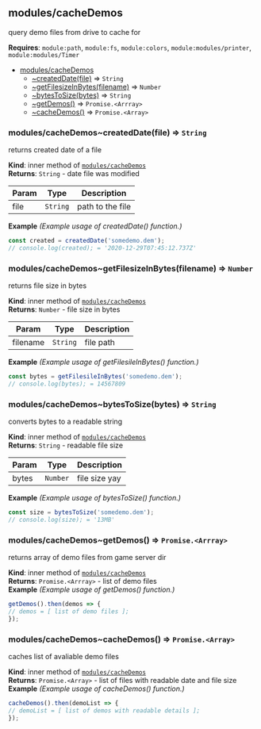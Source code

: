 <a name="module_modules/cacheDemos"></a>

## modules/cacheDemos
query demo files from drive to cache for

**Requires**: <code>module:path</code>, <code>module:fs</code>, <code>module:colors</code>, <code>module:modules/printer</code>, <code>module:modules/Timer</code>  

* [modules/cacheDemos](#module_modules/cacheDemos)
    * [~createdDate(file)](#module_modules/cacheDemos..createdDate) ⇒ <code>String</code>
    * [~getFilesizeInBytes(filename)](#module_modules/cacheDemos..getFilesizeInBytes) ⇒ <code>Number</code>
    * [~bytesToSize(bytes)](#module_modules/cacheDemos..bytesToSize) ⇒ <code>String</code>
    * [~getDemos()](#module_modules/cacheDemos..getDemos) ⇒ <code>Promise.&lt;Arrray&gt;</code>
    * [~cacheDemos()](#module_modules/cacheDemos..cacheDemos) ⇒ <code>Promise.&lt;Array&gt;</code>

<a name="module_modules/cacheDemos..createdDate"></a>

### modules/cacheDemos~createdDate(file) ⇒ <code>String</code>
returns created date of a file

**Kind**: inner method of [<code>modules/cacheDemos</code>](#module_modules/cacheDemos)  
**Returns**: <code>String</code> - date file was modified  

| Param | Type | Description |
| --- | --- | --- |
| file | <code>String</code> | path to the file |

**Example** *(Example usage of createdDate() function.)*  
```js
const created = createdDate('somedemo.dem');
// console.log(created); = '2020-12-29T07:45:12.737Z'
```
<a name="module_modules/cacheDemos..getFilesizeInBytes"></a>

### modules/cacheDemos~getFilesizeInBytes(filename) ⇒ <code>Number</code>
returns file size in bytes

**Kind**: inner method of [<code>modules/cacheDemos</code>](#module_modules/cacheDemos)  
**Returns**: <code>Number</code> - file size in bytes  

| Param | Type | Description |
| --- | --- | --- |
| filename | <code>String</code> | file path |

**Example** *(Example usage of getFilesileInBytes() function.)*  
```js
const bytes = getFilesileInBytes('somedemo.dem');
// console.log(bytes); = 14567809
```
<a name="module_modules/cacheDemos..bytesToSize"></a>

### modules/cacheDemos~bytesToSize(bytes) ⇒ <code>String</code>
converts bytes to a readable string

**Kind**: inner method of [<code>modules/cacheDemos</code>](#module_modules/cacheDemos)  
**Returns**: <code>String</code> - readable file size  

| Param | Type | Description |
| --- | --- | --- |
| bytes | <code>Number</code> | file size yay |

**Example** *(Example usage of bytesToSize() function.)*  
```js
const size = bytesToSize('somedemo.dem');
// console.log(size); = '13MB'
```
<a name="module_modules/cacheDemos..getDemos"></a>

### modules/cacheDemos~getDemos() ⇒ <code>Promise.&lt;Arrray&gt;</code>
returns array of demo files from game server dir

**Kind**: inner method of [<code>modules/cacheDemos</code>](#module_modules/cacheDemos)  
**Returns**: <code>Promise.&lt;Arrray&gt;</code> - list of demo files  
**Example** *(Example usage of getDemos() function.)*  
```js
getDemos().then(demos => {
// demos = [ list of demo files ];
});
```
<a name="module_modules/cacheDemos..cacheDemos"></a>

### modules/cacheDemos~cacheDemos() ⇒ <code>Promise.&lt;Array&gt;</code>
caches list of avaliable demo files

**Kind**: inner method of [<code>modules/cacheDemos</code>](#module_modules/cacheDemos)  
**Returns**: <code>Promise.&lt;Array&gt;</code> - list of files with readable date and file size  
**Example** *(Example usage of cacheDemos() function.)*  
```js
cacheDemos().then(demoList => {
// demoList = [ list of demos with readable details ];
});
```
